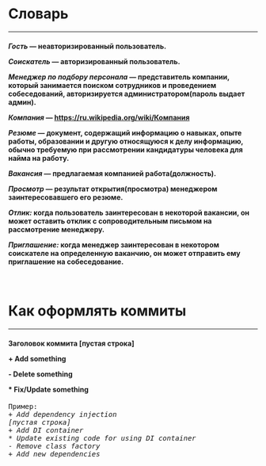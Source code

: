 <h1>Словарь</h1>
<hr/>

<h4>
	<p><i>Гость</i> &#8212; неавторизированный пользователь.<br/></p>
	<p><i>Соискатель</i> &#8212; авторизированный пользователь.<br/></p>
	<p><i>Менеджер по подбору персонала</i> &#8212; представитель компании, который занимается поиском сотрудников и проведением собеседований, авторизируется администратором(пароль выдает админ).<br/></p>
	<p><i>Компания</i> &#8212; <a href = https://ru.wikipedia.org/wiki/Компания>https://ru.wikipedia.org/wiki/Компания</a><br/></p>
	<p><i>Резюме</i> &#8212; документ, содержащий информацию о навыках, опыте работы, образовании и другую относящуюся к делу информацию, обычно требуемую при рассмотрении кандидатуры человека для найма на работу.<br/></p>
	<p><i>Вакансия</i> &#8212; предлагаемая компанией работа(должность).<br/></p>
	<p><i>Просмотр</i> &#8212; результат открытия(просмотра) менеджером заинтересовавшего его резюме.<br/></p>
	<p><i>Отлик:</i> когда пользователь заинтересован в некоторой вакансии, он может оставить отклик с сопроводительным письмом на рассмотрение менеджеру.<br/></p>
	<p><i>Приглашение:</i> когда менеджер заинтересован в некотором соискателе на определенную ваканчию, он может отправить ему приглашение на собеседование.<br/></p>
</h4>

<br/>

<h1>Как оформлять коммиты</h1>
<hr/>
<h4>
	<p>Заголовок коммита [пустая строка] <br/> </p>
	<p>+ Add something <br/> </p>
	<p>- Delete something <br/> </p>
	<p>* Fix/Update something <br/> </p>
</h4>
<pre>Пример:<i>
+ Add dependency injection
[пустая строка]
+ Add DI container
* Update existing code for using DI container
- Remove class factory
+ Add new dependencies
</i></pre>

<br/>


